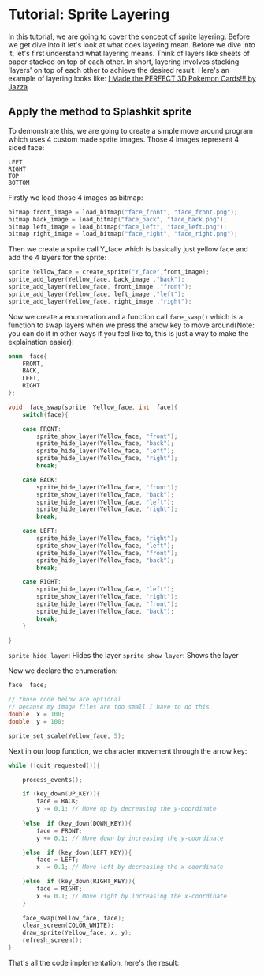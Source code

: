 # Tutorial: Sprite Layering
In this tutorial, we are going to cover the concept of sprite layering. Before we get dive into it let's look at what does layering mean. Before we dive into it, let's first understand what layering means. Think of layers like sheets of paper stacked on top of each other. In short, layering involves stacking 'layers' on top of each other to achieve the desired result.
Here's an example of layering looks like:
[I Made the PERFECT 3D Pokémon Cards!!! by Jazza](https://www.youtube.com/watch?app=desktop&v=JCfpVvy5Rhs)
## Apply the method to Splashkit sprite
To demonstrate this, we are going to create a simple move around program which uses 4 custom made sprite images. Those 4 images represent 4 sided face:
```
LEFT
RIGHT
TOP
BOTTOM
```
Firstly we load those 4 images as bitmap:
```cpp
bitmap front_image = load_bitmap("face_front", "face_front.png");
bitmap back_image = load_bitmap("face_back", "face_back.png");
bitmap left_image = load_bitmap("face_left", "face_left.png");
bitmap right_image = load_bitmap("face_right", "face_right.png");
```

Then we create a sprite call Y_face which is basically just yellow face and add the 4 layers for the sprite:
```cpp
sprite Yellow_face = create_sprite("Y_face",front_image);
sprite_add_layer(Yellow_face, back_image ,"back");
sprite_add_layer(Yellow_face, front_image ,"front");
sprite_add_layer(Yellow_face, left_image ,"left");
sprite_add_layer(Yellow_face, right_image ,"right");
```
Now we create a enumeration and a function call `face_swap()` which is a function to swap layers when we press the arrow key to move around(Note: you can do it in other ways if you feel like to, this is just a way to make the explaination easier):
```cpp
enum  face{
	FRONT,
	BACK,
	LEFT,
	RIGHT
};

void  face_swap(sprite  Yellow_face, int  face){
	switch(face){

	case FRONT:
		sprite_show_layer(Yellow_face, "front");
		sprite_hide_layer(Yellow_face, "back");
		sprite_hide_layer(Yellow_face, "left");
		sprite_hide_layer(Yellow_face, "right");
		break;

	case BACK:
		sprite_hide_layer(Yellow_face, "front");
		sprite_show_layer(Yellow_face, "back");
		sprite_hide_layer(Yellow_face, "left");
		sprite_hide_layer(Yellow_face, "right");
		break;

	case LEFT:
		sprite_hide_layer(Yellow_face, "right");
		sprite_show_layer(Yellow_face, "left");
		sprite_hide_layer(Yellow_face, "front");
		sprite_hide_layer(Yellow_face, "back");
		break;

	case RIGHT:
		sprite_hide_layer(Yellow_face, "left");
		sprite_show_layer(Yellow_face, "right");
		sprite_hide_layer(Yellow_face, "front");
		sprite_hide_layer(Yellow_face, "back");
		break;
	}

}
```
`sprite_hide_layer`: Hides the layer
`sprite_show_layer`: Shows the layer

Now we declare the enumeration:
```cpp
face  face;

// those code below are optional
// because my image files are too small I have to do this 
double  x = 100;
double  y = 100;

sprite_set_scale(Yellow_face, 5);
```
Next in our loop function, we character movement through the arrow key:
```cpp
while (!quit_requested()){

	process_events();

	if (key_down(UP_KEY)){
		face = BACK;
		y -= 0.1; // Move up by decreasing the y-coordinate
	
	}else  if (key_down(DOWN_KEY)){
		face = FRONT;
		y += 0.1; // Move down by increasing the y-coordinate

	}else  if (key_down(LEFT_KEY)){
		face = LEFT;
		x -= 0.1; // Move left by decreasing the x-coordinate

	}else  if (key_down(RIGHT_KEY)){
		face = RIGHT;
		x += 0.1; // Move right by increasing the x-coordinate
	}
	
	face_swap(Yellow_face, face);
	clear_screen(COLOR_WHITE);
	draw_sprite(Yellow_face, x, y);
	refresh_screen();
}
```
That's all the code implementation, here's the result:

